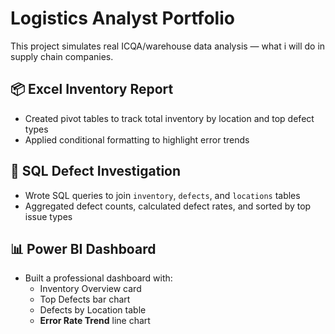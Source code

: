# Logistics Analyst Portfolio

This project simulates real ICQA/warehouse data analysis — what i will do in supply chain companies.

## 📦 Excel Inventory Report
- Created pivot tables to track total inventory by location and top defect types
- Applied conditional formatting to highlight error trends

## 🧮 SQL Defect Investigation
- Wrote SQL queries to join `inventory`, `defects`, and `locations` tables
- Aggregated defect counts, calculated defect rates, and sorted by top issue types

## 📊 Power BI Dashboard
- Built a professional dashboard with:
  - Inventory Overview card
  - Top Defects bar chart
  - Defects by Location table
  - **Error Rate Trend** line chart

